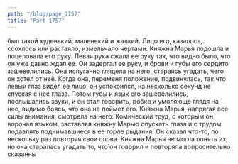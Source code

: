 ```yaml
---
path: "/blog/page_1757"
title: "Part 1757"
---
```


был такой худенький, маленький и жалкий. Лицо его, казалось, ссохлось или растаяло, измельчало чертами. Княжна Марья подошла и поцеловала его руку. Левая рука сжала ее руку так, что видно было, что он уже давно ждал ее. Он задергал ее руку, и брови и губы его сердито зашевелились.
Она испуганно глядела на него, стараясь угадать, чего он хотел от неё. Когда она, переменя положение, подвинулась, так что левый глаз видел ее лицо, он успокоился, на несколько секунд не спуская с нее глаза. Потом губы и язык его зашевелились, послышались звуки, и он стал говорить, робко и умоляюще глядя на нее, видимо боясь, что она не поймет его.
Княжна Марья, напрягая все силы внимания, смотрела на него. Комический труд, с которым он ворочал языком, заставлял княжну Марью опускать глаза и с трудом подавлять поднимавшиеся в ее горле рыдания. Он сказал что-то, по нескольку раз повторяя свои слова. Княжна Марья не могла понять их; но она старалась угадать то, что̀ он говорил и повторяла вопросительно сказанны
